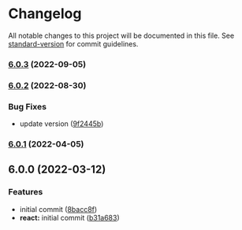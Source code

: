 # Changelog

All notable changes to this project will be documented in this file. See [standard-version](https://github.com/conventional-changelog/standard-version) for commit guidelines.

### [6.0.3](https://github.com/joshuaavalon/eslint-config/compare/@joshuaavalon/eslint-config-react@6.0.2...@joshuaavalon/eslint-config-react@6.0.3) (2022-09-05)

### [6.0.2](https://github.com/joshuaavalon/eslint-config/compare/@joshuaavalon/eslint-config-react@6.0.1...@joshuaavalon/eslint-config-react@6.0.2) (2022-08-30)


### Bug Fixes

* update version ([9f2445b](https://github.com/joshuaavalon/eslint-config/commit/9f2445b0644399eeadf3dc145f8ec34db0a9545a))

### [6.0.1](https://github.com/joshuaavalon/eslint-config/compare/@joshuaavalon/eslint-config-react@6.0.0...@joshuaavalon/eslint-config-react@6.0.1) (2022-04-05)

## 6.0.0 (2022-03-12)


### Features

* initial commit ([8bacc8f](https://github.com/joshuaavalon/eslint-config/commit/8bacc8fe613ca20e971e717059836a7b7464557b))
* **react:** initial commit ([b31a683](https://github.com/joshuaavalon/eslint-config/commit/b31a683b679a241869343a99687379a592ffd740))
